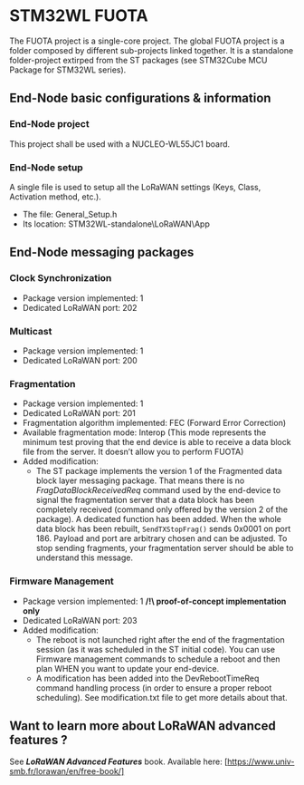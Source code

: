 
# STM32WL FUOTA

The FUOTA project is a single-core project. The global FUOTA project is a folder composed by different sub-projects linked together. It is a standalone folder-project extirped from the ST packages (see STM32Cube MCU Package for STM32WL series). 

## End-Node basic configurations & information

### End-Node project
This project shall be used with a NUCLEO-WL55JC1 board.

### End-Node setup
A single file is used to setup all the LoRaWAN settings (Keys, Class, Activation method, etc.).
- The file:	General_Setup.h
- Its location:	STM32WL-standalone\LoRaWAN\App

## End-Node messaging packages

### Clock Synchronization
- Package version implemented:          1
- Dedicated LoRaWAN port:               202

### Multicast
- Package version implemented:          1
- Dedicated LoRaWAN port:               200

### Fragmentation
- Package version implemented:          1
- Dedicated LoRaWAN port:               201
- Fragmentation algorithm implemented:  FEC (Forward Error Correction)
- Available fragmentation mode:         Interop (This mode represents the minimum test proving that the end device is able to receive a data block file from the server.
                                        It doesn’t allow you to perform FUOTA)
- Added modification:
  - The ST package implements the version 1 of the Fragmented data block layer messaging package. That means there is no _FragDataBlockReceivedReq_ command used by the end-device to signal the fragmentation server that a data block has been completely received (command only offered by the version 2 of the package). A dedicated function has been added. When the whole data block has been rebuilt, `SendTXStopFrag()` sends 0x0001 on port 186. Payload and port are arbitrary chosen and can be adjusted. To stop sending fragments, your fragmentation server should be able to understand this message.

### Firmware Management
- Package version implemented:          1 **/!\ proof-of-concept implementation only**
- Dedicated LoRaWAN port:               203
- Added modification:
  - The reboot is not launched right after the end of the fragmentation session (as it was scheduled in the ST initial code). You can use Firmware management commands to schedule a reboot and then plan WHEN you want to update your end-device.
  - A modification has been added into the DevRebootTimeReq command handling process (in order to ensure a proper reboot scheduling). See modification.txt file to get more details about that.


## Want to learn more about LoRaWAN advanced features ?
See **_LoRaWAN Advanced Features_** book.
Available here: [https://www.univ-smb.fr/lorawan/en/free-book/]

